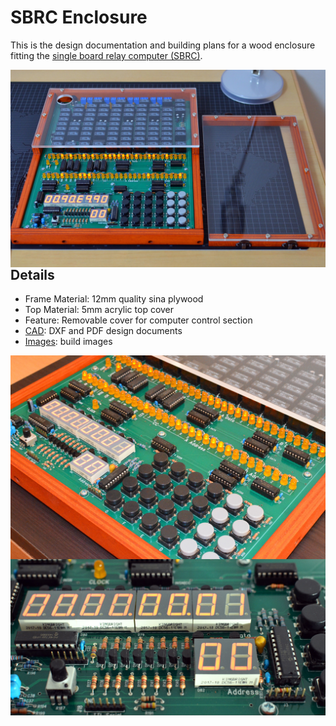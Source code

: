 # SBRC Enclosure

This is the design documentation and building plans for a wood enclosure fitting the <a href="http://relaysbc.sourceforge.net/">single board relay computer (SBRC)</a>.

<img align="left" src="images/2018110401.jpg">

## Details
 * Frame Material: 	12mm quality sina plywood
 * Top Material:	5mm acrylic top cover
 * Feature:		Removable cover for computer control section
 * <a href="./CAD">CAD</a>:		DXF and PDF design documents
 * <a href="./images">Images</a>: 	build images

<img align="left" src="images/2018110204.jpg">
  
<img align="left" src="images/2018110203.jpg">

